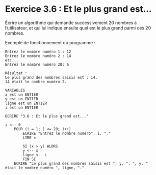 # Exercice 3.6 : Et le plus grand est…

Écrire un algorithme qui demande successivement 20 nombres à l’utilisateur, et qui lui indique ensuite quel est le plus grand parmi ces 20 nombres.

Exemple de fonctionnement du programme :

```
Entrez le nombre numéro 1 : 12
Entrez le nombre numéro 2 : 14
etc...
Entrez le nombre numéro 20: 6

Résultat : 
Le plus grand des nombres saisis est : 14.
14 était le nombre numéro 2.

```


```
VARIABLES
x est un ENTIER
y est un ENTIER
ligne est un ENTIER
i est un ENTIER

ECRIRE "3.6 : Et le plus grand est..."

i <-- 0
	POUR (i = 1; 1 <= 20; i++)
		ECRIRE "Entrez le nombre numéro", i, "."
		LIRE x
		
		SI (x > y) ALORS
		y <-- x
		ligne <-- i
		FIN SI
	ECRIRE "Le plus grand des nombres saisis est ", y, ". ", y, " était le nombre numéro ", ligne, "."